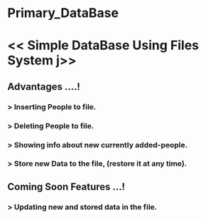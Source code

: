 #            Primary_DataBase
# << Simple DataBase Using Files System j>>

## Advantages ....!
### > Inserting People to file.
### > Deleting People to file.
### > Showing info about new currently added-people.
### > Store new Data to the file, (restore it at any time).



## Coming Soon Features ...!
### > Updating new and stored data in the file.



